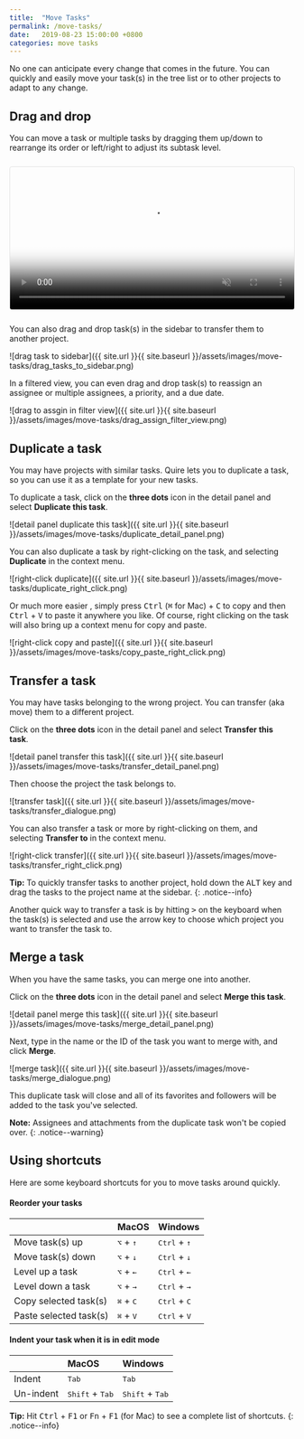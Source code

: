 ```yaml
---
title:  "Move Tasks"
permalink: /move-tasks/
date:   2019-08-23 15:00:00 +0800
categories: move tasks
---
```

No one can anticipate every change that comes in the future. 
You can quickly and easily move your task(s) in the tree list or to other projects to adapt to any change.


## Drag and drop

You can move a task or multiple tasks by dragging them up/down to rearrange its order or left/right to adjust its subtask level.

<video muted="" playsinline="" loop="" autoplay="" title="drag and drop tasks" poster="{{ site.url }}{{ site.baseurl }}/assets/images/move-tasks/drag_and_drop.png" style="max-height: 364px; margin: 0 auto; width: 100%; border: 1px solid rgba(0, 0, 0, 0.1); border-radius: 4px; margin: 0.8em 0;">
  <source src="{{ site.url }}{{ site.baseurl }}/assets/images/move-tasks/drag_and_drop.mp4" type="video/mp4">
</video>


You can also drag and drop task(s) in the sidebar to transfer them to another project.

![drag task to sidebar]({{ site.url }}{{ site.baseurl }}/assets/images/move-tasks/drag_tasks_to_sidebar.png)

In a filtered view, you can even drag and drop task(s) to reassign an assignee or multiple assignees, a priority, and a due date.

![drag to assgin in filter view]({{ site.url }}{{ site.baseurl }}/assets/images/move-tasks/drag_assign_filter_view.png)


## Duplicate a task

You may have projects with similar tasks. Quire lets you to duplicate a task, so you can use it as a template for your new tasks.

To duplicate a task, click on the **three dots** icon in the detail panel and select **Duplicate this task**.

![detail panel duplicate this task]({{ site.url }}{{ site.baseurl }}/assets/images/move-tasks/duplicate_detail_panel.png)

You can also duplicate a task by right-clicking on the task, and selecting **Duplicate** in the context menu.

![right-click duplicate]({{ site.url }}{{ site.baseurl }}/assets/images/move-tasks/duplicate_right_click.png)

Or much more easier , simply press <kbd>Ctrl</kbd> (<kbd>⌘</kbd> for Mac) + <kbd>C</kbd> to copy and then <kbd>Ctrl</kbd> + <kbd>V</kbd> to paste it anywhere you like. Of course, right clicking on the task will also bring up a context menu for copy and paste. 

![right-click copy and paste]({{ site.url }}{{ site.baseurl }}/assets/images/move-tasks/copy_paste_right_click.png)



## Transfer a task

You may have tasks belonging to the wrong project. You can transfer (aka move) them to a different project.

Click on the **three dots** icon in the detail panel and select **Transfer this task**.

![detail panel transfer this task]({{ site.url }}{{ site.baseurl }}/assets/images/move-tasks/transfer_detail_panel.png)

Then choose the project the task belongs to.

![transfer task]({{ site.url }}{{ site.baseurl }}/assets/images/move-tasks/transfer_dialogue.png)

You can also transfer a task or more by right-clicking on them, and selecting **Transfer to** in the context menu.

![right-click transfer]({{ site.url }}{{ site.baseurl }}/assets/images/move-tasks/transfer_right_click.png)

**Tip:** To quickly transfer tasks to another project, hold down the <kbd>ALT</kbd> key and drag the tasks to the project name at the sidebar. 
{: .notice--info}

Another quick way to transfer a task is by hitting <kbd>></kbd> on the keyboard when the task(s) is selected and use the arrow key to choose which project you want to transfer the task to. 


## Merge a task

When you have the same tasks, you can merge one into another.

Click on the **three dots** icon in the detail panel and select **Merge this task**.

![detail panel merge this task]({{ site.url }}{{ site.baseurl }}/assets/images/move-tasks/merge_detail_panel.png)

Next, type in the name or the ID of the task you want to merge with, and click **Merge**.

![merge task]({{ site.url }}{{ site.baseurl }}/assets/images/move-tasks/merge_dialogue.png)

This duplicate task will close and all of its favorites and followers will be added to the task you've selected.

**Note:** Assignees and attachments from the duplicate task won't be copied over.
{: .notice--warning}



## Using shortcuts

Here are some keyboard shortcuts for you to move tasks around quickly. 

#### Reorder your tasks

|    | MacOS   | Windows |
| :------ |:-----| :-----|
| Move task(s) up | <kbd>⌥</kbd> + <kbd>↑</kbd> | <kbd>Ctrl</kbd> + <kbd>↑</kbd> |
| Move task(s) down | <kbd>⌥</kbd> + <kbd>↓</kbd> | <kbd>Ctrl</kbd> + <kbd>↓</kbd> |
| Level up a task | <kbd>⌥</kbd> + <kbd>←</kbd> | <kbd>Ctrl</kbd> + <kbd>←</kbd> |
| Level down a task |<kbd>⌥</kbd> + <kbd>→</kbd> | <kbd>Ctrl</kbd> + <kbd>→</kbd> |
| Copy selected task(s) | <kbd>⌘</kbd> + <kbd>C</kbd> | <kbd>Ctrl</kbd> + <kbd>C</kbd> |
| Paste selected task(s) | <kbd>⌘</kbd> + <kbd>V</kbd> | <kbd>Ctrl</kbd> + <kbd>V</kbd> |


#### Indent your task when it is in edit mode

||MacOS|Windows|
|:------ |:-----| :-----|
| Indent | <kbd>Tab</kbd> | <kbd>Tab</kbd>|
| Un-indent | <kbd>Shift</kbd> + <kbd>Tab</kbd> | <kbd>Shift</kbd> + <kbd>Tab</kbd> |

**Tip:** Hit <kbd>Ctrl</kbd> + <kbd>F1</kbd> or <kbd>Fn</kbd> + <kbd>F1</kbd> (for Mac) to see a complete list of shortcuts.
{: .notice--info}


